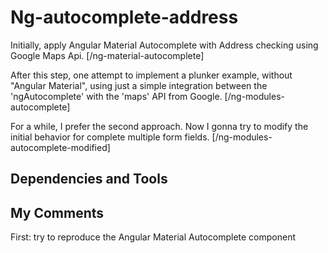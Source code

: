 # Ng-autocomplete-address

Initially, apply Angular Material Autocomplete with Address checking using Google Maps Api.
[/ng-material-autocomplete]

After this step, one attempt to implement a plunker example, without "Angular Material", using just a simple integration between the 'ngAutocomplete' with the 'maps' API from Google.
[/ng-modules-autocomplete]

For a while, I prefer the second approach. Now I gonna try to modify the initial behavior for complete multiple form fields.
[/ng-modules-autocomplete-modified]


## Dependencies and Tools

## My Comments
First: try to reproduce the Angular Material Autocomplete component


